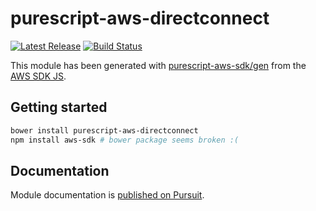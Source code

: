 # purescript-aws-directconnect

[![Latest Release](https://pursuit.purescript.org/packages/purescript-aws-directconnect/badge)](https://pursuit.purescript.org/packages/purescript-aws-directconnect)
[![Build Status](https://app.wercker.com/status/5909b9e96d1080804b17a28f72f87b6b/s/master)](https://app.wercker.com/project/byKey/5909b9e96d1080804b17a28f72f87b6b)

This module has been generated with [purescript-aws-sdk/gen](https://github.com/purescript-aws-sdk/gen) from the [AWS SDK JS](https://github.com/aws/aws-sdk-js).

## Getting started

```sh
bower install purescript-aws-directconnect
npm install aws-sdk # bower package seems broken :(
```

## Documentation

Module documentation is [published on Pursuit](http://pursuit.purescript.org/packages/purescript-aws-directconnect).
